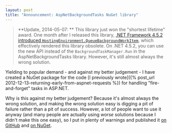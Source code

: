 ```yaml
---
layout: post
title: "Announcement: AspNetBackgroundTasks NuGet library"
---
```

> **Update, 2014-05-07: ** This library just won the "shortest lifetime" award. One month after I released this library, [.NET Framework 4.5.2 introduced `HostingEnvironment.QueueBackgroundWorkItem`](http://msdn.microsoft.com/en-us/library/ms171868(v=vs.110).aspx#v452), which effectively rendered this library obsolete. On .NET 4.5.2, you can use the new API instead of the `BackgroundTaskManager.Run` in the AspNetBackgroundTasks library. However, it's still almost always the wrong solution.

Yielding to popular demand - and against my better judgement - I have created a NuGet package for the code [I previously wrote]({% post_url 2012-12-13-returning-early-from-aspnet-requests %}) for handling "fire-and-forget" tasks in ASP.NET.

Why is this against my better judgement? Because it's almost always the wrong solution, and making the wrong solution easy is digging a pit of failure rather than a pit of success. However, a lot of people want to use it anyway (and many people are actually using _worse_ solutions because I didn't make this one easy), so I put in plenty of warnings and published it [on GitHub](https://github.com/StephenCleary/AspNetBackgroundTasks) and [on NuGet](https://www.nuget.org/packages/Nito.AspNetBackgroundTasks/).

